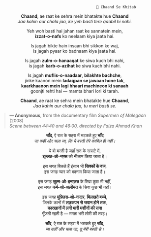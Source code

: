                                                  🌙 Chaand Se Khitab 

<div align="center">
  
 **Chaand**, ae raat ke sehra mein bhatakte hue **Chaand**  
*Jaa kahin aur chala jaa, ke yeh basti tere qaabil hi nahi.*  

Yeh woh basti hai jahan raat ke sannatein mein,  
**izzat-o-nafs** ko neelaam kiya jaata hai.  

Is jagah bikte hain insaan bhi sikkon ke waj,  
is jagah pyaar ko badnaam kiya jaata hai.  

Is jagah **zulm-o-hanaaqat** ke siwa kuch bhi nahi,  
is jagah **karb-o-azihat** ke siwa kuch bhi nahi.  

Is jagah **muflis-o-naadaar**, **bilakhte bachche**,  
jinke kaanon mein **ladaqpan se jawaan hone tak**,  
**kaarkhaanon mein lagi bhaari machineon ki sanaah**  
goonjti rehti hai — mamta bhari lori ki tarah.  

**Chaand**, ae raat ke sehra mein bhatakte hue **Chaand**,  
*Jaa kahin aur chala jaa, tu meri basti se.*

</div>


> **— Anonymous**, from the documentary film *Supermen of Malegaon* (2008)  
> _Scene between 44:40 and 46:00, directed by Faiza Ahmad Khan_



<div align="center">

**चाँद**, ऐ रात के सहरा में भटकते हुए **चाँद**  
*जा कहीं और चला जा, कि ये बस्ती तेरे काबिल ही नहीं।*  

ये वो बस्ती है जहाँ रात के सन्नाटे में,  
**इज़्ज़त-ओ-नफ़्स** को नीलाम किया जाता है।  

इस जगह बिकते हैं इंसान भी **सिक्कों के वज**,  
इस जगह प्यार को बदनाम किया जाता है।  

इस जगह **ज़ुल्म-ओ-हनाक़त** के सिवा कुछ भी नहीं,  
इस जगह **कर्ब-ओ-अज़ीयत** के सिवा कुछ भी नहीं।  

इस जगह **मुफ़्लिस-ओ-नादार**, **बिलखते बच्चे**,  
जिनके कानों में **लड़कपन से जवान होने तक**,  
**कारखानों में लगी भारी मशीनों की सना**  
गूँजती रहती है — ममता भरी लोरी की तरह।  

**चाँद**, ऐ रात के सहरा में भटकते हुए **चाँद**,  
*जा कहीं और चला जा, तू मेरी बस्ती से।*

</div>
